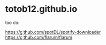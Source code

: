 # totob12.github.io

too do:

https://github.com/spotDL/spotify-downloader
https://github.com/flarum/flarum
